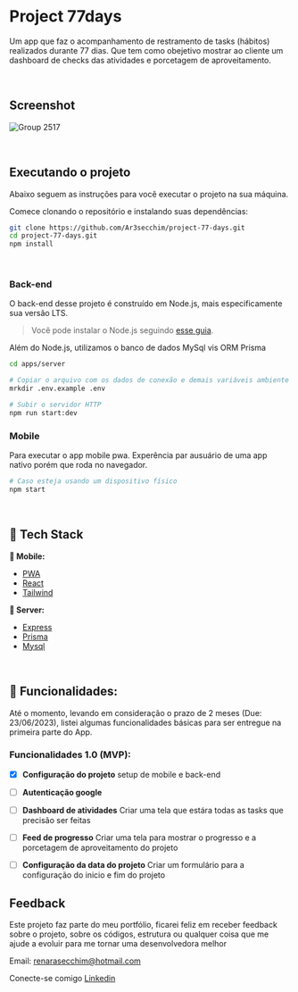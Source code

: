 # Project 77days
Um app que faz o acompanhamento de restramento de tasks (hábitos) realizados durante 77 dias. Que tem como obejetivo mostrar ao cliente um dashboard de checks das atividades e porcetagem de aproveitamento.

&nbsp;
## Screenshot

![Group 2517](https://github.com/Ar3secchim/project-77-days/assets/82913620/d0979d6e-410a-4d4a-96cf-2f1f955910df)

&nbsp;
## Executando o projeto

Abaixo seguem as instruções para você executar o projeto na sua máquina.

Comece clonando o repositório e instalando suas dependências:

```sh
git clone https://github.com/Ar3secchim/project-77-days.git
cd project-77-days.git
npm install
```
&nbsp;

### Back-end

O back-end desse projeto é construído em Node.js, mais especificamente sua versão LTS.

> Você pode instalar o Node.js seguindo [esse guia](https://efficient-sloth-d85.notion.site/Instalando-o-Node-js-d40fdabe8f0a491eb33b85da93d90a2f).

Além do Node.js, utilizamos o banco de dados MySql vis ORM Prisma

```sh
cd apps/server

# Copiar o arquivo com os dados de conexão e demais variáveis ambiente
mrkdir .env.example .env

# Subir o servidor HTTP
npm run start:dev
```

### Mobile

Para executar o app mobile pwa. Experência par ausuário de uma app nativo porém que roda no navegador.

```sh
# Caso esteja usando um dispositivo físico
npm start
```

&nbsp;
## 💜 Tech Stack 

**📱 Mobile:**

- [PWA](https://web.dev/learn/pwa/)
- [React](https://github.com/facebook/react/)
- [Tailwind](https://github.com/tailwindlabs/tailwindcss)

**🏧 Server:**

- [Express](https://github.com/expressjs/express)
- [Prisma](https://github.com/prisma/prisma)
- [Mysql](https://github.com/mysql) 

&nbsp;

## 🚀 Funcionalidades: 
Até o momento, levando em consideração o prazo de 2 meses (Due: 23/06/2023), listei algumas funcionalidades básicas para ser entregue na primeira parte do App.

### Funcionalidades 1.0 (MVP): 

- [x] **Configuração  do projeto**
        setup de mobile e back-end
        
- [ ] **Autenticação google**

- [ ] **Dashboard de atividades**
      Criar uma tela que estára todas as tasks que precisão ser feitas
      
- [ ] **Feed de progresso**
      Criar uma tela para mostrar o progresso e a porcetagem de aproveitamento do projeto

- [ ] **Configuração  da data do projeto**
        Criar um formulário para a configuração do inicio e fim do projeto


## Feedback
Este projeto faz parte do meu portfólio, ficarei feliz em receber feedback sobre o projeto, sobre os códigos, estrutura ou qualquer coisa que me ajude a evoluir para me tornar uma desenvolvedora melhor

Email: renarasecchim@hotmail.com

Conecte-se comigo [Linkedin](https://www.linkedin.com/in/renarasecchim/)
